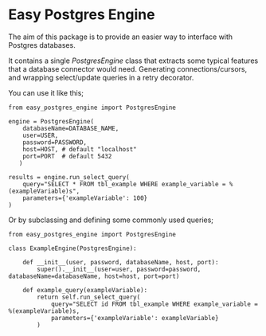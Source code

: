 # Easy Postgres Engine

The aim of this package is to provide an easier way to interface with Postgres databases.  

It contains a single _PostgresEngine_ class that extracts some typical features that a database connector would need.  Generating connections/cursors, and wrapping select/update queries in a retry decorator.

You can use it like this;
```
from easy_postgres_engine import PostgresEngine

engine = PostgresEngine(
    databaseName=DATABASE_NAME, 
    user=USER, 
    password=PASSWORD, 
    host=HOST, # default "localhost"
    port=PORT  # default 5432
   )
   
results = engine.run_select_query(
    query="SELECT * FROM tbl_example WHERE example_variable = %(exampleVariable)s",
    parameters={'exampleVariable': 100}
)
```

Or by subclassing and defining some commonly used queries;

```
from easy_postgres_engine import PostgresEngine

class ExampleEngine(PostgresEngine):

    def __init__(user, password, databaseName, host, port):
        super().__init__(user=user, password=password, databaseName=databaseName, host=host, port=port)

    def example_query(exampleVariable):
        return self.run_select_query(
            query="SELECT id FROM tbl_example WHERE example_variable = %(exampleVariable)s,
            parameters={'exampleVariable': exampleVariable}
        )
```
